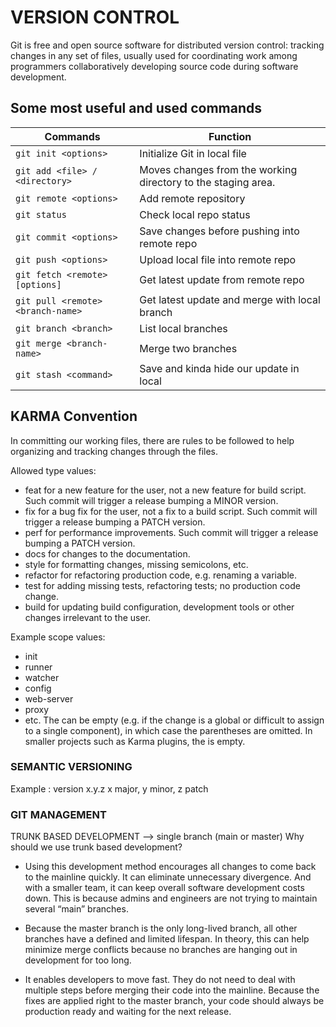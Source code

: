 # VERSION CONTROL

Git is free and open source software for distributed version control: tracking changes in any set of files, usually used for coordinating work among programmers collaboratively developing source code during software development.

## Some most useful and used commands

| Commands                           | Function                                                             |
| ---------------------------------- | -------------------------------------------------------------------- |
| `git init <options> `              | Initialize Git in local file                                         |
| `git add <file> / <directory>`     | Moves changes from the working directory to the staging area.        |
| `git remote <options> `            | Add remote repository                                                |
| `git status `                      | Check local repo status                                              |
| `git commit <options> `            | Save changes before pushing into remote repo                         |
| `git push <options> `              | Upload local file into remote repo                                   |
| `git fetch <remote> [options] `    | Get latest update from remote repo                                   |
| `git pull <remote> <branch-name> ` | Get latest update and merge with local branch                        |
| `git branch <branch> `             | List local branches                                                  |
| `git merge <branch-name> `         | Merge two branches                                                   |
| `git stash <command> `             | Save and kinda hide our update in local                              |

## KARMA Convention

In committing our working files, there are rules to be followed to help organizing and tracking changes through the files.

Allowed type values: 
- feat for a new feature for the user, not a new feature for build script. Such commit will trigger a release bumping a MINOR version.
- fix for a bug fix for the user, not a fix to a build script. Such commit will trigger a release bumping a PATCH version.
- perf for performance improvements. Such commit will trigger a release bumping a PATCH version.
- docs for changes to the documentation.
- style for formatting changes, missing semicolons, etc.
- refactor for refactoring production code, e.g. renaming a variable.
- test for adding missing tests, refactoring tests; no production code change.
- build for updating build configuration, development tools or other changes irrelevant to the user.

Example scope values: 
- init
- runner
- watcher
- config
- web-server
- proxy
- etc.
The <scope> can be empty (e.g. if the change is a global or difficult to assign to a single component), in which case the parentheses are omitted. In smaller projects such as Karma plugins, the <scope> is empty.


### SEMANTIC VERSIONING
Example : version x.y.z
x major, y minor, z patch


### GIT MANAGEMENT
TRUNK BASED DEVELOPMENT --> single branch (main or master)
Why should we use trunk based development?

- Using this development method encourages all changes to come back to the mainline quickly. It can eliminate unnecessary divergence. And with a smaller team, it can keep overall software development costs down. This is because admins and engineers are not trying to maintain several “main” branches.

- Because the master branch is the only long-lived branch, all other branches have a defined and limited lifespan. In theory, this can help minimize merge conflicts because no branches are hanging out in development for too long.

- It enables developers to move fast. They do not need to deal with multiple steps before merging their code into the mainline. Because the fixes are applied right to the master branch, your code should always be production ready and waiting for the next release.
